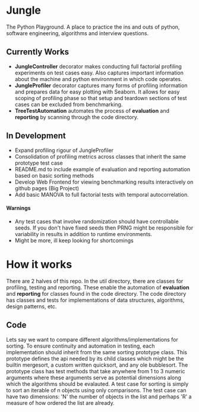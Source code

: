 # Jungle
The Python Playground. A place to practice the ins and outs of python, software engineering, algorithms and interview questions.


## Currently Works
* **JungleController** decorator makes conducting full factorial profiling experiments on test cases easy. Also captures important information about the machine and python environment in which code operates.
* **JungleProfiler** decorator captures many forms of profiling information and prepares data for easy plotting with Seaborn. It allows for easy scoping of profiling phase so that setup and teardown sections of test cases can be excluded from benchmarking.
* **TreeTestAutomation** automates the process of **evaluation** and **reporting** by scanning through the code directory.

## In Development
* Expand profiling rigour of JungleProfiler
* Consolidation of profiling metrics across classes that inherit the same prototype test case
* README.md to include example of evaluation and reporting automation based on basic sorting methods
* Develop Web Frontend for viewing benchmarking results interactively on github pages (Big Project)
* Add basic MANOVA to full factorial tests with temporal autocorrelation.

#### Warnings
* Any test cases that involve randomization should have controllable seeds. If you don't have fixed seeds then PRNG might be responsible for variability in results in addition to runtime environments.
* Might be more, ill keep looking for shortcomings


# How it works
There are 2 halves of this repo. In the util directory, there are classes for profiling, testing and reporting. These enable the automation of **evaluation** and **reporting** for classes found in the code directory. The code directory has classes and tests for implementations of data structures, algorithms, design patterns, etc.

## Code
Lets say we want to compare different algorithms/implementations for sorting. To ensure continuity and automation in testing, each implementation should inherit from the same sorting prototype class. This prototype defines the api needed by its child classes which might be the builtin mergesort, a custom written quicksort, and any ole bubblesort. The prototype class has test methods that take anywhere from 1 to 3 numeric arguments where these arguments serve as potential dimensions along which the algorithms should be evalauted. A test case for sorting is simply to sort an iterable of n objects using only comparisons. The test case can have two dimensions: 'N' the number of objects in the list and perhaps 'R' a measure of how ordered the list are already.



